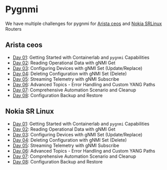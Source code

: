 # Pygnmi
We have multiple challenges for pygnmi for [Arista ceos](/Topics/Programming/Python/Challenges/pygnmi/Arista) and [Nokia SRLinux ](/Topics/Programming/Python/Challenges/pygnmi/Nokia) Routers

## Arista ceos
* [Day 01](/Topics/Programming/Python/Challenges/pygnmi/Arista/Day-01.md): Getting Started with Containerlab and `pygnmi` Capabilities
* [Day 02](/Topics/Programming/Python/Challenges/pygnmi/Arista/Day-02.md): Reading Operational Data with gNMI Get
* [Day 03](/Topics/Programming/Python/Challenges/pygnmi/Arista/Day-03.md): Configuring Devices with gNMI Set (Update/Replace)
* [Day 04](/Topics/Programming/Python/Challenges/pygnmi/Arista/Day-04.md): Deleting Configuration with gNMI Set (Delete)
* [Day 05](/Topics/Programming/Python/Challenges/pygnmi/Arista/Day-05.md): Streaming Telemetry with gNMI Subscribe
* [Day 06](/Topics/Programming/Python/Challenges/pygnmi/Arista/Day-06.md): Advanced Topics - Error Handling and Custom YANG Paths
* [Day 07](/Topics/Programming/Python/Challenges/pygnmi/Arista/Day-07.md): Comprehensive Automation Scenario and Cleanup
* [Day 08](/Topics/Programming/Python/Challenges/pygnmi/Arista/Day-08.md): Configuration Backup and Restore

## Nokia SR Linux
* [Day 01](/Topics/Programming/Python/Challenges/pygnmi/Nokia/Day-01.md): Getting Started with Containerlab and `pygnmi` Capabilities
* [Day 02](/Topics/Programming/Python/Challenges/pygnmi/Nokia/Day-02.md): Reading Operational Data with gNMI Get
* [Day 03](/Topics/Programming/Python/Challenges/pygnmi/Nokia/Day-03.md): Configuring Devices with gNMI Set (Update/Replace)
* [Day 04](/Topics/Programming/Python/Challenges/pygnmi/Nokia/Day-04.md): Deleting Configuration with gNMI Set (Delete)
* [Day 05](/Topics/Programming/Python/Challenges/pygnmi/Nokia/Day-05.md): Streaming Telemetry with gNMI Subscribe
* [Day 06](/Topics/Programming/Python/Challenges/pygnmi/Nokia/Day-06.md): Advanced Topics - Error Handling and Custom YANG Paths
* [Day 07](/Topics/Programming/Python/Challenges/pygnmi/Nokia/Day-07.md): Comprehensive Automation Scenario and Cleanup
* [Day 08](/Topics/Programming/Python/Challenges/pygnmi/Nokia/Day-08.md): Configuration Backup and Restore

